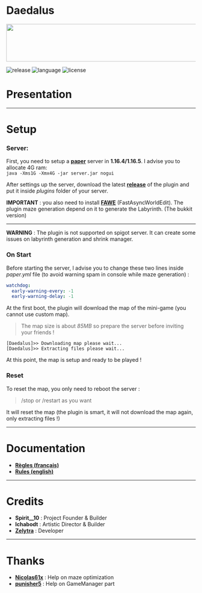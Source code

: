 # Daedalus
<p align="center">
    <img src="https://github.com/zelytra/Daedalus/blob/master/img/logo.png" width="800" height="100" align="center">
</p>

![release](https://img.shields.io/badge/release-v0.4-blueviolet)
![language](https://img.shields.io/badge/langage-JAVA-orange)
![license](https://img.shields.io/badge/license-GPL--3.0-blue)
# Presentation

-----------------

# Setup
### Server:
First, you need to setup a [**paper**](https://papermc.io/downloads) server in **1.16.4/1.16.5**. I advise you to allocate 4G ram:  
``java -Xms1G -Xmx4G -jar server.jar nogui``    
  
After settings up the server, download the latest [**release**](https://github.com/zelytra/Daedalus/releases) of the plugin and put it inside *plugins* folder of your server.  

**IMPORTANT** : you also need to install [**FAWE**](https://ci.athion.net/job/FastAsyncWorldEdit-1.16/) (FastAsyncWorldEdit). The plugin maze generation depend on it to generate the Labyrinth. (The bukkit version)

-----------------

**WARNING** : The plugin is not supported on spigot server. It can create some issues on labyrinth generation and shrink manager. 

### On Start
Before starting the server, I advise you to change these two lines inside *paper.yml* file (to avoid warning spam in console while maze generation) :
```yml
watchdog:  
  early-warning-every: -1
  early-warning-delay: -1 
```

At the first boot, the plugin will download the map of the mini-game (you cannot use custom map).
>The map size is about *85MB* so prepare the server before inviting your friends !  

```
[Daedalus]>> Downloading map please wait...  
[Daedalus]>> Extracting files please wait...
``` 
At this point, the map is setup and ready to be played ! 

### Reset
To reset the map, you only need to reboot the server :
> /stop or /restart as you want

It will reset the map (the plugin is smart, it will not download the map again, only extracting files !)

-----------------
# Documentation
 * [**Règles (français)**](https://github.com/zelytra/Daedalus/wiki/Rules-%5BFrench%5D) 
 * [**Rules (english)**](https://github.com/zelytra/Daedalus/wiki/Rules-%5BFrench%5D) 
-----------------
# Credits
* **Spirit__10** : Project Founder & Builder
* **Ichabodt** : Artistic Director & Builder
* [**Zelytra**](https://github.com/zelytra) : Developer
-----------------
# Thanks
* [**Nicolas61x**](https://github.com/Nicolas62x) : Help on maze optimization
* [**punisher5**](https://github.com/JohnPoliakov) : Help on GameManager part



